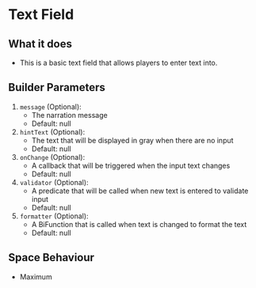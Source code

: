 # Text Field

## What it does
- This is a basic text field that allows players to enter text into.

## Builder Parameters
1. `message` (Optional):
    - The narration message
    - Default: null
2. `hintText` (Optional): 
    - The text that will be displayed in gray when there are no input
    - Default: null
3. `onChange` (Optional):
    - A callback that will be triggered when the input text changes
    - Default: null
4. `validator` (Optional):
    - A predicate that will be called when new text is entered to validate input
    - Default: null
5. `formatter` (Optional):
    - A BiFunction that is called when text is changed to format the text
    - Default: null

## Space Behaviour
- Maximum
